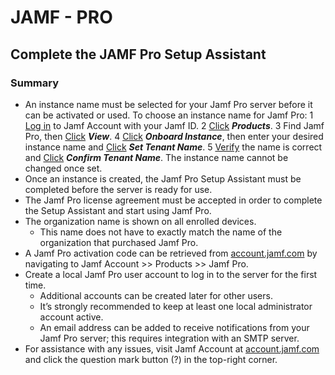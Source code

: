# JAMF - PRO
## Complete the JAMF Pro Setup Assistant

### Summary
* An instance name must be selected for your Jamf Pro server before it can be activated or used. To choose an instance name for Jamf Pro:
	1 <ins>Log in</ins> to Jamf Account with your Jamf ID.
	2 <ins>Click</ins> ***Products***.
	3 Find Jamf Pro, then <ins>Click</ins> ***View***.
	4 <ins>Click</ins> ***Onboard Instance***, then enter your desired instance name and <ins>Click</ins> ***Set Tenant Name***.
	5 <ins>Verify</ins> the name is correct and <ins>Click</ins> ***Confirm Tenant Name***. The instance name cannot be changed once set.
* Once an instance is created, the Jamf Pro Setup Assistant must be completed before the server is ready for use.
* The Jamf Pro license agreement must be accepted in order to complete the Setup Assistant and start using Jamf Pro.
* The organization name is shown on all enrolled devices.
	- This name does not have to exactly match the name of the organization that purchased Jamf Pro.
* A Jamf Pro activation code can be retrieved from [account.jamf.com](https://account.jamf.com) by navigating to Jamf Account >> Products >> Jamf Pro.
* Create a local Jamf Pro user account to log in to the server for the first time.
	- Additional accounts can be created later for other users.
	- It’s strongly recommended to keep at least one local administrator account active.
	- An email address can be added to receive notifications from your Jamf Pro server; this requires integration with an SMTP server.
* For assistance with any issues, visit Jamf Account at [account.jamf.com](https://account.jamf.com) and click the question mark button (?) in the top-right corner.
